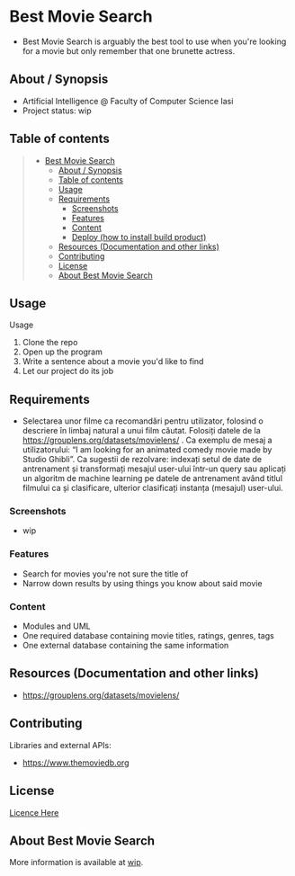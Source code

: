 # Best Movie Search

  * Best Movie Search is arguably the best tool to use when you're looking for a movie but only remember that one brunette actress.
## About / Synopsis

* Artificial Intelligence @ Faculty of Computer Science Iasi
* Project status: wip

## Table of contents

> * [Best Movie Search](#best-movie-search)
>   * [About / Synopsis](#about--synopsis)
>   * [Table of contents](#table-of-contents)
>   * [Usage](#usage)
>   * [Requirements](#requirements)
>     * [Screenshots](#screenshots)
>     * [Features](#features)
>     * [Content](#content)
>     * [Deploy (how to install build product)](#deploy-how-to-install-build-product)
>   * [Resources (Documentation and other links)](#resources-documentation-and-other-links)
>   * [Contributing](#contributing)
>   * [License](#license)
>   * [About Best Movie Search](#about-best-movie-search)

## Usage

Usage

1. Clone the repo
2. Open up the program
3. Write a sentence about a movie you'd like to find
4. Let our project do its job


## Requirements
* Selectarea unor filme ca recomandări pentru utilizator, folosind o descriere în limbaj natural a unui film căutat. Folosiți datele de la https://grouplens.org/datasets/movielens/ . Ca exemplu de mesaj a utilizatorului: “I am looking for an animated comedy movie made by Studio Ghibli”. Ca sugestii de rezolvare: indexați setul de date de antrenament și transformați mesajul user-ului într-un query sau aplicați un algoritm de machine learning pe datele de antrenament având titlul filmului ca și clasificare, ulterior clasificați instanța (mesajul) user-ului.

### Screenshots

* wip

### Features

* Search for movies you're not sure the title of
* Narrow down results by using things you know about said movie

### Content

* Modules and UML
* One required database containing movie titles, ratings, genres, tags
* One external database containing the same information

## Resources (Documentation and other links)

* https://grouplens.org/datasets/movielens/

## Contributing

Libraries and external APIs:

* https://www.themoviedb.org

## License

[Licence Here](-)

## About Best Movie Search
More information is available at [wip](here).
